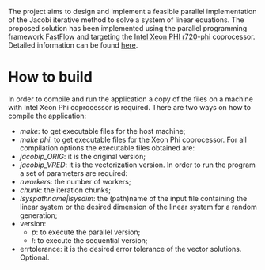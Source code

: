 The project aims to design and implement a feasible parallel implementation of the Jacobi iterative method to solve a system of linear equations. The proposed solution has been implemented using the parallel programming framework [FastFlow](https://github.com/fastflow/fastflow) and targeting the [Intel Xeon PHI r720-phi](https://www.intel.com/content/dam/www/public/us/en/documents/pdf/true-scale-xeon-phi-coprocessor-overview.pdf) coprocessor. Detailed information can be found [here](https://drive.google.com/file/d/1kl55s-oYZdovRLXkU2PJFGvlY8-GyRaQ/view).

# How to build

In order to compile and run the application a copy of the files on a machine with Intel Xeon Phi coprocessor is required. There are two ways on how to compile the application:
 * *make*: to get executable files for the host machine;
 * *make phi*: to get executable files for the Xeon Phi coprocessor.
For all compilation options the executable files obtained are:
 * *jacobip_ORIG*: it is the original version;
 * *jacobip_VRED*: it is the vectorization version.
In order to run the program a set of parameters are required:
 * *nworkers*: the number of workers;
 * *chunk*: the iteration chunks;
 * *lsyspathname|lsysdim*: the (path)name of the input file containing the linear system or the desired dimension of the    linear system for a random generation;
 * version:
   * *p*: to execute the parallel version;
   * *l*: to execute the sequential version;
 * errtolerance: it is the desired error tolerance of the vector solutions. Optional.

